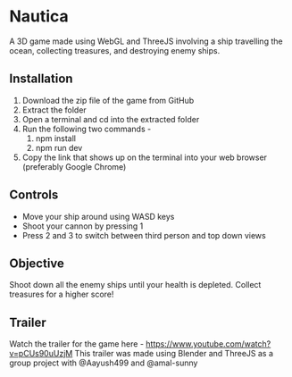 # Nautica
A 3D game made using WebGL and ThreeJS involving a ship travelling the ocean, collecting treasures, and destroying enemy ships.

## Installation
1. Download the zip file of the game from GitHub
2. Extract the folder
3. Open a terminal and cd into the extracted folder
4. Run the following two commands -
    1. npm install
    2. npm run dev
5. Copy the link that shows up on the terminal into your web browser (preferably Google Chrome)

## Controls
- Move your ship around using WASD keys
- Shoot your cannon by pressing 1
- Press 2 and 3 to switch between third person and top down views

## Objective
Shoot down all the enemy ships until your health is depleted. 
Collect treasures for a higher score!

## Trailer
Watch the trailer for the game here - https://www.youtube.com/watch?v=pCUs90uUzjM
This trailer was made using Blender and ThreeJS as a group project with @Aayush499 and @amal-sunny
